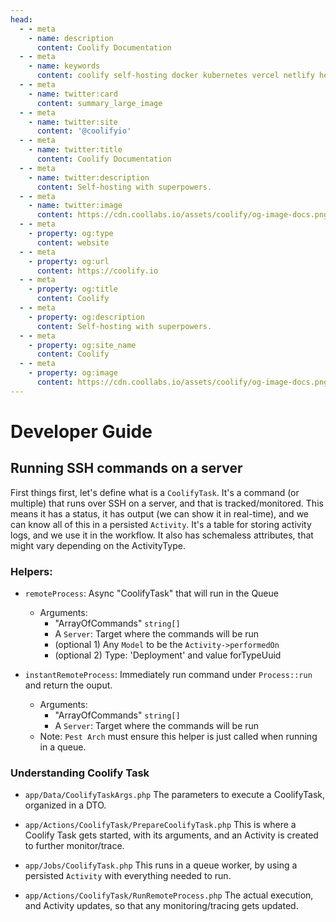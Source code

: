 ```yaml
---
head:
  - - meta
    - name: description
      content: Coolify Documentation
  - - meta
    - name: keywords
      content: coolify self-hosting docker kubernetes vercel netlify heroku render digitalocean aws gcp azure
  - - meta
    - name: twitter:card
      content: summary_large_image
  - - meta
    - name: twitter:site
      content: '@coolifyio'
  - - meta
    - name: twitter:title
      content: Coolify Documentation
  - - meta
    - name: twitter:description
      content: Self-hosting with superpowers.
  - - meta
    - name: twitter:image
      content: https://cdn.coollabs.io/assets/coolify/og-image-docs.png
  - - meta
    - property: og:type
      content: website
  - - meta
    - property: og:url
      content: https://coolify.io
  - - meta
    - property: og:title
      content: Coolify
  - - meta
    - property: og:description
      content: Self-hosting with superpowers.
  - - meta
    - property: og:site_name
      content: Coolify
  - - meta
    - property: og:image
      content: https://cdn.coollabs.io/assets/coolify/og-image-docs.png
---
```

# Developer Guide

## Running SSH commands on a server

First things first, let's define what is a `CoolifyTask`. It's a command (or multiple) that runs over SSH on a server, and that is tracked/monitored. This means it has a status, it has output (we can show it in real-time), and we can know all of this in a persisted `Activity`. It's a table for storing activity logs, and we use it in the workflow. It also has schemaless attributes, that might vary depending on the ActivityType.

### Helpers:

- `remoteProcess`: Async "CoolifyTask" that will run in the Queue
  - Arguments:
      - "ArrayOfCommands"  `string[]`
      - A `Server`: Target where the commands will be run
      - (optional 1) Any `Model` to be the `Activity->performedOn`
      - (optional 2) Type: 'Deployment' and value forTypeUuid

- `instantRemoteProcess`: Immediately run command under `Process::run` and return the ouput.
  - Arguments:
      - "ArrayOfCommands"  `string[]`
      - A `Server`: Target where the commands will be run
  - Note: `Pest Arch` must ensure this helper is just called when running in a queue.

### Understanding Coolify Task

- `app/Data/CoolifyTaskArgs.php`
  The parameters to execute a CoolifyTask, organized in a DTO.

- `app/Actions/CoolifyTask/PrepareCoolifyTask.php`
  This is where a Coolify Task gets started, with its arguments, and an Activity is created to further monitor/trace.

- `app/Jobs/CoolifyTask.php`
  This runs in a queue worker, by using a persisted `Activity` with everything needed to run.

- `app/Actions/CoolifyTask/RunRemoteProcess.php`
  The actual execution, and Activity updates, so that any monitoring/tracing gets updated.
